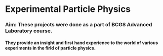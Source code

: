 # Experimental Particle Physics

### Aim: These projects were done as a part of BCGS Advanced Laboratory course. 
#### They provide an insight and first hand experience to the world of various experiments in the firld of particle physics. 
